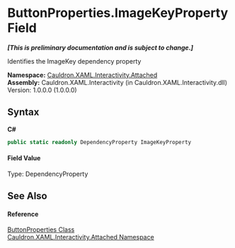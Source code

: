 # ButtonProperties.ImageKeyProperty Field
 _**\[This is preliminary documentation and is subject to change.\]**_

Identifies the ImageKey&nbsp;dependency property

**Namespace:**&nbsp;<a href="N_Cauldron_XAML_Interactivity_Attached">Cauldron.XAML.Interactivity.Attached</a><br />**Assembly:**&nbsp;Cauldron.XAML.Interactivity (in Cauldron.XAML.Interactivity.dll) Version: 1.0.0.0 (1.0.0.0)

## Syntax

**C#**<br />
``` C#
public static readonly DependencyProperty ImageKeyProperty
```


#### Field Value
Type: DependencyProperty

## See Also


#### Reference
<a href="T_Cauldron_XAML_Interactivity_Attached_ButtonProperties">ButtonProperties Class</a><br /><a href="N_Cauldron_XAML_Interactivity_Attached">Cauldron.XAML.Interactivity.Attached Namespace</a><br />
